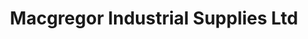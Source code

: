 ---
title: "Macgregor Industrial Supplies Ltd"
url: /hatston-kirkwall/macgregor-industrial-supplies-ltd/
shop: hardware
---